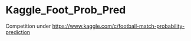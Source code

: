 # Kaggle_Foot_Prob_Pred
Competition under https://www.kaggle.com/c/football-match-probability-prediction
